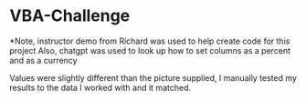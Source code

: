 # VBA-Challenge
*Note, instructor demo from Richard was used to help create code for this project
Also, chatgpt was used to look up how to set columns as a percent and as a currency

Values were slightly different than the picture supplied, I manually tested my results to the data I worked with and it matched.
